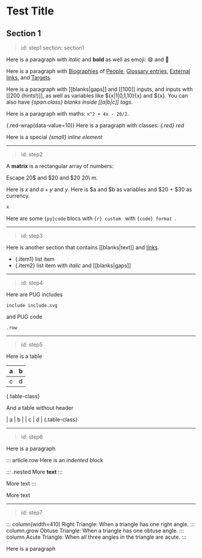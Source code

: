 # Test Title

## Section 1 

> id: step1
> section: section1

Here is a paragraph with _italic_ and __bold__ as well as emoji: :smile: and :penguin:

Here is a paragraph with [Biographies](bio:gauss) of [People](bio:euler),
[Glossary entries](gloss:polygon), [External links](https://mathigon.org), and
[Targets](->#step1).

Here is a paragraph with [[blanks|gaps]] and [[100]] inputs, and inputs with
[[200 (hints!)]], as well as variables like ${x|1|0,1,10}{x} and ${x}. You
can also have _{span.class} blanks inside [[a|b|c]] tags_.

Here is a paragraph with maths: `x^2 + 4x - 20/2`.

{.red-wrap(data-value=10)} Here is a paragraph with classes: _{.red} red_

Here is a special _{small} inline element_

---
> id: step2

A **matrix** is a rectangular array of numbers: 

Escape 20\$ and \$20 and $20 20\ m.

Here is $x$ and $a + y$ and $y$. Here is $a and $b as variables and $20 + $30 as currency.

``` latex
x
```

Here are some `{py}code` blocs with `{r} custom `  with `{code} format `.

---
> id: step3

Here is another section that contains [[blanks|text]] and [links](url).

* {.item1} list item 
* {.item2} list item with _italic_ and [[blanks|gaps]]

---
> id: step4

Here are PUG includes

    include include.svg

and PUG code

    .row

---
> id: step5

Here is a table

| a | b |
| - | - |
| c | d |
{.table-class}

And a table without header

| a | b |
| c | d |
{.table-class}

---
> id: step6

Here is a paragraph

::: article.row
Here is an _indented_ block

::: .nested
More __text__
:::

More text
:::

More text 

---
> id: step7

::: column(width=410)
Right Triangle: When a triangle has one right angle.
::: column.grow
Obtuse Triangle: When a triangle has one obtuse angle.
::: column
Acute Triangle: When all three angles in the triangle are acute.
:::

Here is a paragraph
